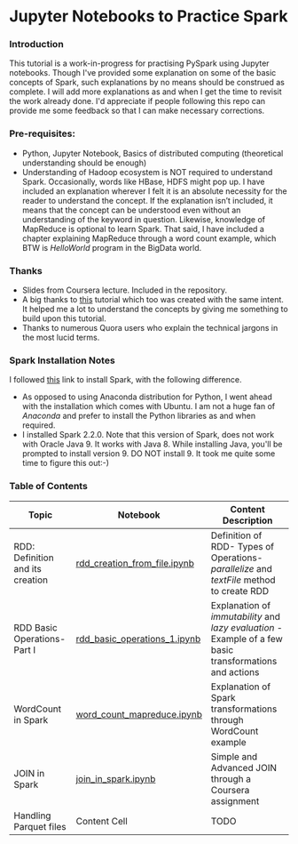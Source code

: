 # Jupyter Notebooks to Practice Spark

### Introduction
This tutorial is a work-in-progress for practising PySpark using Jupyter notebooks. Though I've provided some explanation on some of the basic concepts of Spark, such explanations by no means should be construed as complete. I will add more explanations as and when I get the time to revisit the work already done. I'd appreciate if people following this repo can provide me some feedback so that I can make necessary corrections. 

### Pre-requisites:
* Python, Jupyter Notebook, Basics of distributed computing (theoretical understanding should be enough) 
* Understanding of Hadoop ecosystem is NOT required to understand Spark. Occasionally, words like HBase, HDFS might pop up. I have included an explanation wherever I felt it is an absolute necessity for the reader to understand the concept. If the explanation isn’t included, it means that the concept can be understood even without an understanding of the keyword in question. Likewise, knowledge of MapReduce is optional to learn Spark. That said, I have included a chapter explaining MapReduce through a word count example, which BTW is _HelloWorld_ program in the BigData world.
 

### Thanks
* Slides from Coursera lecture. Included in the repository.
* A big thanks to [this](https://github.com/jadianes/spark-py-notebooks) tutorial which too was created with the same intent. It helped me a lot to understand the concepts by giving me something to build upon this tutorial. 
* Thanks to numerous Quora users who explain the technical jargons in the most lucid terms. 

### Spark Installation Notes
I followed [this](https://medium.com/@GalarnykMichael/install-spark-on-ubuntu-pyspark-231c45677de0) link to install Spark, with the following difference. 
* As opposed to using Anaconda distribution for Python, I went ahead with the installation which comes with Ubuntu. I am not a huge fan of *Anaconda* and prefer to install the Python libraries as and when required. 
* I installed Spark 2.2.0. Note that this version of Spark, does not work with Oracle Java 9. It works with Java 8. While installing Java, you'll be prompted to install version 9. DO NOT install 9. It took me quite some time to figure this out:-)  

### Table of Contents
| Topic  | Notebook | Content Description
| ------------- | ------------- |------------- |
| RDD: Definition and its creation  | [rdd_creation_from_file.ipynb](https://github.com/abhisheksaurabh1985/spark-for-noobs-by-a-noob/blob/master/rdd_creation_from_file.ipynb) | Definition of RDD- Types of Operations- _parallelize_ and _textFile_ method to create RDD|
| RDD Basic Operations- Part I  | [rdd_basic_operations_1.ipynb](https://github.com/abhisheksaurabh1985/spark-for-noobs-by-a-noob/blob/master/rdd_basic_operations_1.ipynb) | Explanation of _immutability_ and _lazy evaluation_ - Example of a few basic transformations and actions|
| WordCount in Spark  | [word_count_mapreduce.ipynb](https://github.com/abhisheksaurabh1985/spark-for-noobs-by-a-noob/blob/master/word_count_mapreduce.ipynb)  | Explanation of Spark transformations through WordCount example |
| JOIN in Spark  | [join_in_spark.ipynb](https://github.com/abhisheksaurabh1985/spark-for-noobs-by-a-noob/blob/master/join_in_spark.ipynb) | Simple and Advanced JOIN through a Coursera assignment |
| Handling Parquet files  | Content Cell  | TODO |
